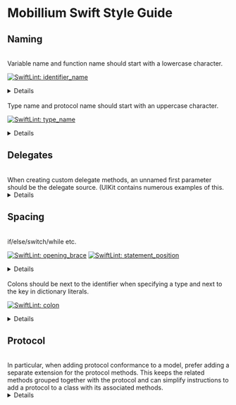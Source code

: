 # Mobillium Swift Style Guide

## Naming

<br>
Variable name and function name should start with a lowercase character.

[![SwiftLint: identifier_name](https://img.shields.io/badge/SwiftLint-identifier_name-007A87.svg)](https://realm.github.io/SwiftLint/identifier_name.html)

<details>

**Preferred**:
```swift
var abc = true
func abc() {}
```

**Not Preferred**:
```swift
var Abc = true
func Abc() {}
```

</details>

<br>
Type name and protocol name should start with an uppercase character.

[![SwiftLint: type_name](https://img.shields.io/badge/SwiftLint-type_name-007A87.svg)](https://realm.github.io/SwiftLint/type_name.html)

<details>

**Preferred**:
```swift
class Abc {}
protocol Abc {}
```

**Not Preferred**:
```swift
class abc {}
protocol abc {}
```

</details>


## Delegates

<br>
When creating custom delegate methods, an unnamed first parameter should be the delegate source. (UIKit contains numerous examples of this.

<details>

**Preferred**:
```swift
func namePickerView(_ namePickerView: NamePickerView, didSelectName name: String)
func namePickerViewShouldReload(_ namePickerView: NamePickerView) -> Bool
```

**Not Preferred**:
```swift
func didSelectName(namePicker: NamePickerViewController, name: String)
func namePickerShouldReload() -> Bool
```

</details>


## Spacing

<br>
if/else/switch/while etc.

[![SwiftLint: opening_brace](https://img.shields.io/badge/SwiftLint-opening_brace-007A87.svg)](https://realm.github.io/SwiftLint/opening_brace.html)
[![SwiftLint: statement_position](https://img.shields.io/badge/SwiftLint-statement_position-007A87.svg)](https://realm.github.io/SwiftLint/statement_position.html)

<details>

**Preferred**:
```swift
if passed {
  // ...
} else {
  // ...
}
```

**Not Preferred**:
```swift
if passed
{
  // ...
}
else {
  // ...
}
```
</details>

<br>
Colons should be next to the identifier when specifying a type and next to the key in dictionary literals.

[![SwiftLint: colon](https://img.shields.io/badge/SwiftLint-colon-007A87.svg)](https://realm.github.io/SwiftLint/colon.html)

<details>

**Preferred**:
```swift
var abc: Bool = true
```

**Not Preferred**:
```swift
var abc : Bool = true
var abc :Bool = true
func abc(string : String) {}
func abc(string :String) {}
```

</details>


## Protocol

<br>
In particular, when adding protocol conformance to a model, prefer adding a separate extension for the protocol methods. This keeps the related methods grouped together with the protocol and can simplify instructions to add a protocol to a class with its associated methods.

<br>
<details>

**Preferred**:
```swift
class ViewController: UIViewController {
  // class stuff here
}

// MARK: - UITableViewDelegate
extension UIViewController: UITableViewDelegate {
  // UITableViewDelegate methods
}

// MARK: - UICollectionViewDataSource
extension UIViewController: UICollectionViewDataSource {
  // UICollectionViewDataSource methods
}
```

**Not Preferred**:
```swift
class ViewController: UIViewController, UITableViewDelegate, UICollectionViewDataSource {
  // all methods
}
```

</details>
